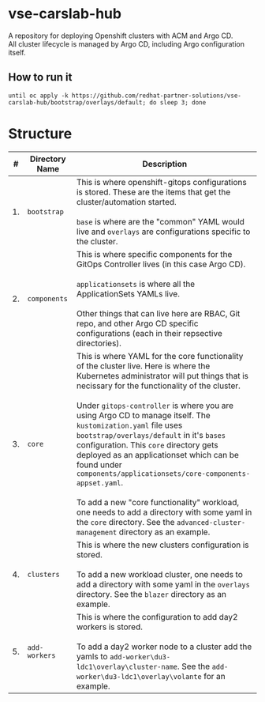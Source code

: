 # vse-carslab-hub
A repository for deploying Openshift clusters with ACM and Argo CD.  
All cluster lifecycle is managed by Argo CD, including Argo configuration itself.

## How to run it
```shell
until oc apply -k https://github.com/redhat-partner-solutions/vse-carslab-hub/bootstrap/overlays/default; do sleep 3; done
```

# Structure
|#|Directory Name|Description|
|---|----------------|-----------------|
| 1. | `bootstrap` | This is where openshift-gitops configurations is stored. These are the items that get the cluster/automation started. <br /><br /> `base` is where are the "common" YAML would live and `overlays` are configurations specific to the cluster. |
| 2. | `components` | This is where specific components for the GitOps Controller lives (in this case Argo CD).<br /><br />`applicationsets` is where all the ApplicationSets YAMLs live.<br /><br />Other things that can live here are RBAC, Git repo, and other Argo CD specific configurations (each in their repsective directories). |
| 3. | `core` | This is where YAML for the core functionality of the cluster live. Here is where the Kubernetes administrator will put things that is necissary for the functionality of the cluster.<br /><br />Under `gitops-controller` is where you are using Argo CD to manage itself. The `kustomization.yaml` file uses `bootstrap/overlays/default` in it's `bases` configuration. This `core` directory gets deployed as an applicationset which can be found under `components/applicationsets/core-components-appset.yaml`.<br /><br />To add a new "core functionality" workload, one needs to add a directory with some yaml in the `core` directory. See the `advanced-cluster-management` directory as an example.|
| 4. | `clusters` | This is where the new clusters configuration is stored. <br /><br /> To add a new workload cluster, one needs to add a directory with some yaml in the `overlays` directory. See the `blazer` directory as an example.|
| 5. | `add-workers` | This is where the configuration to add day2 workers is stored. <br /><br /> To add a day2 worker node to a cluster add the yamls to `add-worker\du3-ldc1\overlay\cluster-name`. See the `add-worker\du3-ldc1\overlay\volante` for an example.|